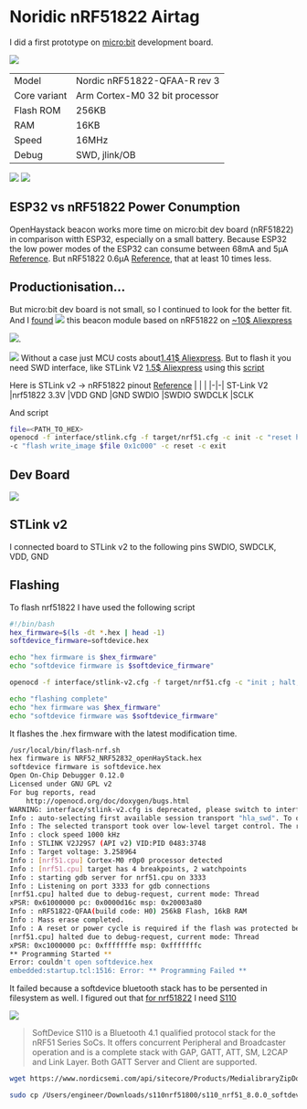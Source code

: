 # Noridic nRF51822 Airtag

I did a first prototype on [micro:bit](https://tech.microbit.org/hardware/) development board.


![](NordicNRF52822-Airtag.md-images/2023-06-08-12-55-08.webp)

| | |
|-|-|
|Model|Nordic nRF51822-QFAA-R rev 3
|Core variant|Arm Cortex-M0 32 bit processor
|Flash ROM|256KB
|RAM|16KB
|Speed|16MHz
|Debug|SWD, jlink/OB

![](NordicNRF52833-Airtag.md-images/microbit-airtag.webp)
![](NordicNRF52822-Airtag.md-images/2023-06-08-12-38-39.webp)

## ESP32 vs nRF51822 Power Conumption

OpenHaystack beacon works more time on micro:bit dev board (nRF51822) in comparison witth ESP32, especially on a small battery. Because ESP32 the low power modes of the ESP32 can consume between 68mA and 5µA [Reference](https://www.arrow.com/en/research-and-events/articles/esp32-power-consumption-can-be-reduced-with-sleep-modes#:~:text=The%20upshot%20to%20all%20of,between%2068mA%20and%205%C2%B5A%2C%20or%20). But nRF51822 0.6µA [Reference](https://devzone.nordicsemi.com/guides/hardware-design-test-and-measuring/b/nrf5x/posts/nrf51-current-consumption-guide#:~:text=Schematics%20for%20the%20three%20different,27%20in%20the%20PS%20v2.git), that at least 10 times less.

## Productionisation...

But micro:bit dev board is not small, so I continued to look for the better fit.
And I [found](https://github.com/seemoo-lab/openhaystack/discussions/188)
![](NordicNRF52822-Airtag.md-images/2023-06-08-12-51-15.webp)
this beacon module based on nRF51822 on [~10$ Aliexpress](https://aliexpress.ru/item/1005003671695188.html)

![](NordicNRF52833-Airtag.md-images/2023-06-08-12-22-38.webp).

![](NordicNRF52822-Airtag.md-images/2023-06-08-12-50-26.webp)
Without a case just MCU costs about[1.41$ Aliexpress](https://aliexpress.ru/item/1005003470970655.html). But to flash it  you need SWD interface, like STLink V2 [1.5$ Aliexpress](https://aliexpress.ru/item/32260100115.html) using this [script](https://github.com/ddavidebor/nRF51822-OSX-ST_LINK_V2-Flasher-Script)

Here is STLink v2 -> nRF51822 pinout [Reference](https://habr.com/ru/articles/439148/)
| | |
|-|-|
ST-Link V2 	|nrf51822
3.3V 	|VDD
GND 	|GND
SWDIO 	|SWDIO
SWDCLK 	|SCLK

And script
```sh
file=<PATH_TO_HEX>
openocd -f interface/stlink.cfg -f target/nrf51.cfg -c init -c "reset halt" ^
-c "flash write_image $file 0x1c000" -c reset -c exit
```

## Dev Board
![](NordicNRF52822-Airtag.md-images/2023-07-09-08-34-46.png)

## STLink v2
I connected board to STLink v2 to the following pins
SWDIO, SWDCLK, VDD, GND

## Flashing

To flash nrf51822 I have used the following script
```bash
#!/bin/bash
hex_firmware=$(ls -dt *.hex | head -1)
softdevice_firmware=softdevice.hex

echo "hex firmware is $hex_firmware"
echo "softdevice firmware is $softdevice_firmware"

openocd -f interface/stlink-v2.cfg -f target/nrf51.cfg -c "init ; halt; sleep 500 ; nrf51 mass_erase ; sleep 500 ; program $softdevice_firmware verify ; sleep 500 ; program $hex_firmware verify ; sleep 500 ; resume"

echo "flashing complete"
echo "hex firmware was $hex_firmware"
echo "softdevice firmware was $softdevice_firmware"
```

It flashes the .hex firmware with the latest modification time.

```bash
/usr/local/bin/flash-nrf.sh
hex firmware is NRF52_NRF52832_openHayStack.hex
softdevice firmware is softdevice.hex
Open On-Chip Debugger 0.12.0
Licensed under GNU GPL v2
For bug reports, read
	http://openocd.org/doc/doxygen/bugs.html
WARNING: interface/stlink-v2.cfg is deprecated, please switch to interface/stlink.cfg
Info : auto-selecting first available session transport "hla_swd". To override use 'transport select <transport>'.
Info : The selected transport took over low-level target control. The results might differ compared to plain JTAG/SWD
Info : clock speed 1000 kHz
Info : STLINK V2J29S7 (API v2) VID:PID 0483:3748
Info : Target voltage: 3.258964
Info : [nrf51.cpu] Cortex-M0 r0p0 processor detected
Info : [nrf51.cpu] target has 4 breakpoints, 2 watchpoints
Info : starting gdb server for nrf51.cpu on 3333
Info : Listening on port 3333 for gdb connections
[nrf51.cpu] halted due to debug-request, current mode: Thread
xPSR: 0x61000000 pc: 0x0000d16c msp: 0x20003a80
Info : nRF51822-QFAA(build code: H0) 256kB Flash, 16kB RAM
Info : Mass erase completed.
Info : A reset or power cycle is required if the flash was protected before.
[nrf51.cpu] halted due to debug-request, current mode: Thread
xPSR: 0xc1000000 pc: 0xfffffffe msp: 0xfffffffc
** Programming Started **
Error: couldn't open softdevice.hex
embedded:startup.tcl:1516: Error: ** Programming Failed **
```

It failed because a softdevice bluetooth stack has to be persented in filesystem as well.
I figured out that [for nrf51822](https://infocenter.nordicsemi.com/topic/ug_gsg_ses/UG/gsg/softdevices.html) I need [S110](https://www.nordicsemi.com/Products/Development-software/s110/download)

![](NordicNRF52822-Airtag.md-images/2023-07-09-08-47-05.png)

> SoftDevice S110 is a Bluetooth 4.1 qualified protocol stack for the nRF51 Series SoCs. It offers concurrent Peripheral and Broadcaster operation and is a complete stack with GAP, GATT, ATT, SM, L2CAP and Link Layer. Both GATT Server and Client are supported.

```bash
wget https://www.nordicsemi.com/api/sitecore/Products/MedialibraryZipDownload2

sudo cp /Users/engineer/Downloads/s110nrf51800/s110_nrf51_8.0.0_softdevice.hex  softdevice.hex
```
